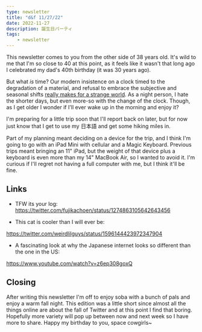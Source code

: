 ```yaml
---
type: newsletter
title: "d&f 11/27/22"
date: 2022-11-27
description: 誕生日パーティ
tags:
    - newsletter
---
```


This newsletter comes to you from the other side of 38 years old. It's wild to me that I'm so close to 40 at this point, as it feels like it wasn't that long ago I celebrated my dad's 40th birthday (it was 30 years ago).

But what _is_ time? Our modern insistence on a clock timed to the degradation of a material, and refusal to embrace the subjective and seasonal shifts [really makes for a strange world](https://www.noemamag.com/the-tyranny-of-time/). As a night person, I hate the shorter days, but even more-so with the change of the clock. Though, as I get older I wonder if I'll ever wake up in the morning and enjoy it?

I'm preparing for a little trip soon that I'll report back on later, but for now just know that I get to use my 日本語 and get some hiking miles in.

Part of my planning meant deciding on a device for the trip, and I think I'm going to go with an iPad Mini with cellular and a Magic Keyboard. Previous trips meant bringing an 11" iPad, but the weight of that device plus a keyboard is even more than my 14" MacBook Air, so I wanted to avoid it. I'm curious if I'll regret not having a full computer with me, but I think it'll be fine.

## Links

- TFW its your log:
https://twitter.com/fujikachoen/status/1274863105642643456

- This cat is cooler than I will ever be:

https://twitter.com/weirdlilguys/status/1596144423972347904

- A fascinating look at why the Japanese internet looks so different than the one in the US:

https://www.youtube.com/watch?v=z6ep308goxQ

## Closing

After writing this newsletter I'm off to enjoy soba with a bunch of pals and enjoy a warm fall night. This edition was a little short since almost all the things online are about the fall of Twitter and at this point I find that boring. Hopefully more variety will pop up between now and next week so I have more to share. Happy my birthday to you, space cowgirls~